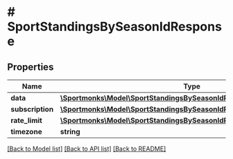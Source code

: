 # # SportStandingsBySeasonIdResponse

## Properties

Name | Type | Description | Notes
------------ | ------------- | ------------- | -------------
**data** | [**\Sportmonks\Model\SportStandingsBySeasonIdResponseDataInner[]**](SportStandingsBySeasonIdResponseDataInner.md) |  | [optional]
**subscription** | [**\Sportmonks\Model\SportStandingsBySeasonIdResponseSubscriptionInner[]**](SportStandingsBySeasonIdResponseSubscriptionInner.md) |  | [optional]
**rate_limit** | [**\Sportmonks\Model\SportStandingsBySeasonIdResponseRateLimit**](SportStandingsBySeasonIdResponseRateLimit.md) |  | [optional]
**timezone** | **string** |  | [optional]

[[Back to Model list]](../../README.md#models) [[Back to API list]](../../README.md#endpoints) [[Back to README]](../../README.md)
